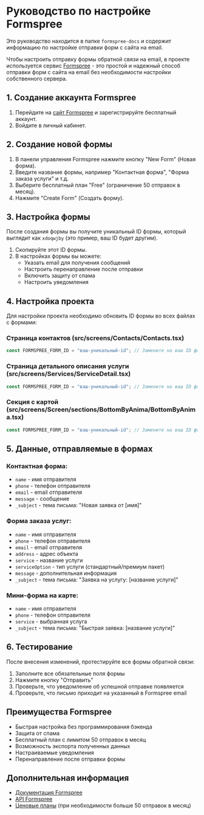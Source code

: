 # Руководство по настройке Formspree

Это руководство находится в папке `formspree-docs` и содержит информацию по настройке отправки форм с сайта на email.

Чтобы настроить отправку формы обратной связи на email, в проекте используется сервис [Formspree](https://formspree.io) - это простой и надежный способ отправки форм с сайта на email без необходимости настройки собственного сервера.

## 1. Создание аккаунта Formspree

1. Перейдите на [сайт Formspree](https://formspree.io) и зарегистрируйте бесплатный аккаунт.
2. Войдите в личный кабинет.

## 2. Создание новой формы

1. В панели управления Formspree нажмите кнопку "New Form" (Новая форма).
2. Введите название формы, например "Контактная форма", "Форма заказа услуги" и т.д.
3. Выберите бесплатный план "Free" (ограничение 50 отправок в месяц).
4. Нажмите "Create Form" (Создать форму).

## 3. Настройка формы

После создания формы вы получите уникальный ID формы, который выглядит как `xdoqwjby` (это пример, ваш ID будет другим).

1. Скопируйте этот ID формы.
2. В настройках формы вы можете:
   - Указать email для получения сообщений
   - Настроить перенаправление после отправки
   - Включить защиту от спама
   - Настроить уведомления

## 4. Настройка проекта

Для настройки проекта необходимо обновить ID формы во всех файлах с формами:

### Страница контактов (src/screens/Contacts/Contacts.tsx)

```typescript
const FORMSPREE_FORM_ID = "ваш-уникальный-id"; // Замените на ваш ID формы
```

### Страница детального описания услуги (src/screens/Services/ServiceDetail.tsx)

```typescript
const FORMSPREE_FORM_ID = "ваш-уникальный-id"; // Замените на ваш ID формы
```

### Секция с картой (src/screens/Screen/sections/BottomByAnima/BottomByAnima.tsx)

```typescript
const FORMSPREE_FORM_ID = "ваш-уникальный-id"; // Замените на ваш ID формы
```

## 5. Данные, отправляемые в формах

### Контактная форма:
- `name` - имя отправителя
- `phone` - телефон отправителя
- `email` - email отправителя
- `message` - сообщение
- `_subject` - тема письма: "Новая заявка от [имя]"

### Форма заказа услуг:
- `name` - имя отправителя
- `phone` - телефон отправителя
- `email` - email отправителя
- `address` - адрес объекта
- `service` - название услуги
- `serviceOption` - тип услуги (стандартный/премиум пакет)
- `message` - дополнительная информация
- `_subject` - тема письма: "Заявка на услугу: [название услуги]"

### Мини-форма на карте:
- `name` - имя отправителя
- `phone` - телефон отправителя
- `service` - выбранная услуга
- `_subject` - тема письма: "Быстрая заявка: [название услуги]"

## 6. Тестирование

После внесения изменений, протестируйте все формы обратной связи:
1. Заполните все обязательные поля формы
2. Нажмите кнопку "Отправить"
3. Проверьте, что уведомление об успешной отправке появляется
4. Проверьте, что письмо приходит на указанный в Formspree email

## Преимущества Formspree

- Быстрая настройка без программирования бэкенда
- Защита от спама
- Бесплатный план с лимитом 50 отправок в месяц
- Возможность экспорта полученных данных
- Настраиваемые уведомления
- Перенаправление после отправки формы

## Дополнительная информация

- [Документация Formspree](https://help.formspree.io/)
- [API Formspree](https://help.formspree.io/developers)
- [Ценовые планы](https://formspree.io/plans) (при необходимости больше 50 отправок в месяц) 